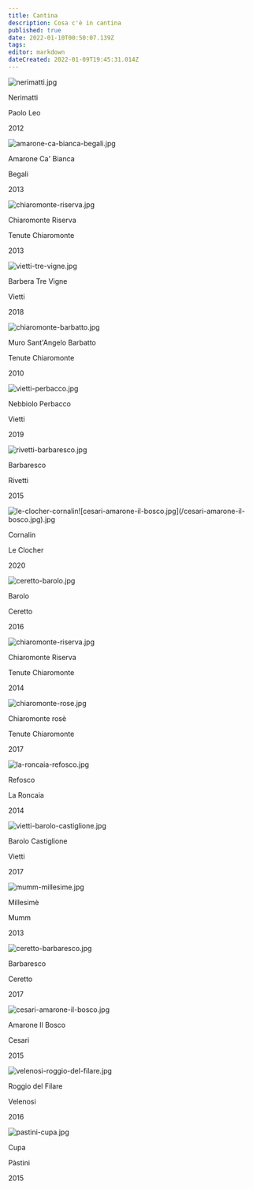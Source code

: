 ```yaml
---
title: Cantina
description: Cosa c'è in cantina
published: true
date: 2022-01-10T00:50:07.139Z
tags: 
editor: markdown
dateCreated: 2022-01-09T19:45:31.014Z
---
```


<div class="grid">
      <div> <img src="/paolo-leo-nerimatti.jpg" alt="nerimatti.jpg" />
        <p class="nome">Nerimatti</p>
        <p class="cantina">Paolo Leo</p>
        <p class="anno">2012</p>
      </div>
      <div> <img src="/begali-amarone-ca-bianca.jpg" alt="amarone-ca-bianca-begali.jpg" />
        <p class="nome">Amarone Ca' Bianca</p>
        <p class="cantina">Begali</p>
        <p class="anno">2013</p>
      </div>
      <div> <img src="/chiaromonte-riserva.jpg" alt="chiaromonte-riserva.jpg" />
        <p class="nome">Chiaromonte Riserva</p>
        <p class="cantina">Tenute Chiaromonte</p>
        <p class="anno">2013</p>
      </div>
      <!-- - row 2-->
      <div> <img src="/vietti-tre-vigne.jpg" alt="vietti-tre-vigne.jpg" />
        <p class="nome">Barbera Tre Vigne</p>
        <p class="cantina">Vietti</p>
        <p class="anno">2018</p>
      </div>
      <div> <img src="/chiaromonte-barbatto.jpg" alt="chiaromonte-barbatto.jpg" />
        <p class="nome">Muro Sant'Angelo Barbatto</p>
        <p class="cantina">Tenute Chiaromonte</p>
        <p class="anno">2010</p>
      </div>
      <div> <img src="/vietti-perbacco.jpg" alt="vietti-perbacco.jpg" />
        <p class="nome">Nebbiolo Perbacco</p>
        <p class="cantina">Vietti</p>
        <p class="anno">2019</p>
      </div>
      <!-- - row 3-->
      <div> <img src="/rivetti-barbaresco.jpg" alt="rivetti-barbaresco.jpg" />
        <p class="nome">Barbaresco</p>
        <p class="cantina">Rivetti</p>
        <p class="anno">2015</p>
      </div>
      <div> <img src="/le-clocher-cornalin.jpg" alt="le-clocher-cornalin![cesari-amarone-il-bosco.jpg](/cesari-amarone-il-bosco.jpg).jpg" />
        <p class="nome">Cornalin</p>
        <p class="cantina">Le Clocher</p>
        <p class="anno">2020</p>
      </div>
      <div> <img src="/ceretto-barolo.jpg" alt="ceretto-barolo.jpg" />
        <p class="nome">Barolo</p>
        <p class="cantina">Ceretto</p>
        <p class="anno">2016</p>
      </div>
      <!-- - row 4-->
      <div> <img src="/chiaromonte-riserva.jpg" alt="chiaromonte-riserva.jpg" />
        <p class="nome">Chiaromonte Riserva</p>
        <p class="cantina">Tenute Chiaromonte</p>
        <p class="anno">2014</p>
      </div>
      <div> <img src="/chiaromonte-rose.jpg" alt="chiaromonte-rose.jpg" />
        <p class="nome">Chiaromonte rosè</p>
        <p class="cantina">Tenute Chiaromonte</p>
        <p class="anno">2017</p>
      </div>
      <div> <img src="/la-roncaia-refosco.jpg" alt="la-roncaia-refosco.jpg" />
        <p class="nome">Refosco</p>
        <p class="cantina">La Roncaia</p>
        <p class="anno">2014</p>
      </div>
      <!-- - row 5-->
      <div> <img src="/vietti-barolo-castiglione.jpg" alt="vietti-barolo-castiglione.jpg" />
        <p class="nome">Barolo Castiglione</p>
        <p class="cantina">Vietti</p>
        <p class="anno">2017</p>
      </div>
      <div> <img src="/mumm-millesime.jpg" alt="mumm-millesime.jpg" />
        <p class="nome">Millesimè</p>
        <p class="cantina">Mumm</p>
        <p class="anno">2013</p>
      </div>
      <div> <img src="/ceretto-barbaresco.jpg" alt="ceretto-barbaresco.jpg" />
        <p class="nome">Barbaresco</p>
        <p class="cantina">Ceretto</p>
        <p class="anno">2017</p>
      </div>
      <!-- - row 6-->
      <div> <img src="/cesari-amarone-il-bosco.jpg" alt="cesari-amarone-il-bosco.jpg" />
        <p class="nome">Amarone Il Bosco</p>
        <p class="cantina">Cesari</p>
        <p class="anno">2015</p>
      </div>
      <div> <img src="/velenosi-roggio-del-filare.jpg" alt="velenosi-roggio-del-filare.jpg" />
        <p class="nome">Roggio del Filare</p>
        <p class="cantina">Velenosi</p>
        <p class="anno">2016</p>
      </div>
      <div> <img src="/pastini-cupa.jpg" alt="pastini-cupa.jpg" />
        <p class="nome">Cupa</p>
        <p class="cantina">Pàstini</p>
        <p class="anno">2015</p>
      </div>
    </div>